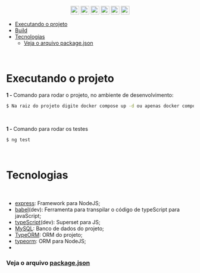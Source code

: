 
<p align="center">
  <img width="auto" height="23em" src="https://img.shields.io/badge/JavaScript-323330?style=flat&logo=javascript&logoColor=F7DF1E" >
  <img width="auto" height="23em" src="https://img.shields.io/badge/-TypeScript-323330?style=flat&logo=TypeScript">
  <img width="auto" height="23em" src="https://img.shields.io/badge/Node.js-323330?style=flat&logo=Node.js&logoColor=white">
  <img width="auto" height="23em" src="https://img.shields.io/badge/Express.js-323330?style=flate&logo=express">
  <img width="auto" height="23em" src="https://img.shields.io/badge/MySql-323330?style=flate&logo=mysql&logoColor=white">
  <img width="auto" height="23em" src="https://img.shields.io/badge/Angular-323330?style=flate&logo=angular&logoColor=red">
</p>

- [Executando o projeto](#executando-o-projeto)
- [Build](#build)
- [Tecnologias](#tecnologias)
    - [Veja o arquivo package.json](#veja-o-arquivo-packagejson)

<br>

# Executando o projeto



<strong> 1 - </strong> Comando para rodar o projeto, no ambiente de desenvolvimento:
```bash
$ Na raiz do projeto digite docker compose up -d ou apenas docker compose up para ver os logs
```

<br>

<strong> 1 - </strong> Comando para rodar os testes
```bash
$ ng test
```

<br>

# Tecnologias

<br>

- [express](https://expressjs.com/pt-br/): Framework para NodeJS;
- [babel](https://babeljs.io/)(dev): Ferramenta para transpilar o código de typeScript para javaScript;
- [typeScript](https://www.typescriptlang.org/)(dev): Superset para JS;
- [MySQL](https://www.mysql.com/): Banco de dados do projeto;
- [TypeORM](https://typeorm.io/#/): ORM do projeto;
- [typeorm](https://typeorm.io/#/): ORM para NodeJS;
- 
### Veja o arquivo [package.json](./package.json)
